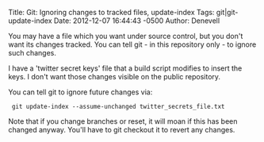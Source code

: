 Title: Git: Ignoring changes to tracked files, update-index
Tags: git|git-update-index
Date: 2012-12-07 16:44:43 -0500 
Author: Denevell

You may have a file which you want under source control, but you don't want its changes tracked. You can tell git - in this repository only - to ignore such changes.

I have a 'twitter secret keys' file that a build script modifies to insert the keys. I don't want those changes visible on the public repository.

You can tell git to ignore future changes via:

     git update-index --assume-unchanged twitter_secrets_file.txt

Note that if you change branches or reset, it will moan if this has been changed anyway. You'll have to git checkout it to revert any changes.
